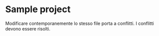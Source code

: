 # Sample project

Modificare contemporanemente lo stesso file porta a conflitti.
I conflitti devono essere risolti.
